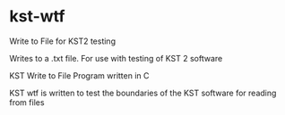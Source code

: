 # kst-wtf
Write to File for KST2 testing

Writes to a .txt file. For use with testing of KST 2 software

KST Write to File Program written in C

KST wtf is written to test the boundaries of the KST software for reading from files
